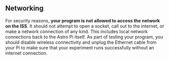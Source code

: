 ## Networking

For security reasons, **your program is not allowed to access the network on the ISS**. It should not attempt to open a socket, call out to the internet, or make a network connection of any kind. This includes local network connections back to the Astro Pi itself. As part of testing your program, you should disable wireless connectivity and unplug the Ethernet cable from your Pi to make sure that your experiment runs successfully without an internet connection.
